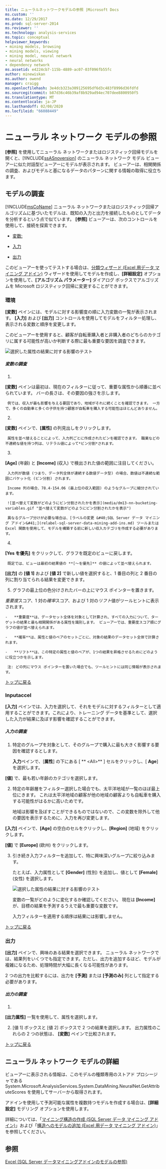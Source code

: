 ```yaml
---
title: ニューラルネットワークモデルの参照 |Microsoft Docs
ms.custom: ''
ms.date: 12/29/2017
ms.prod: sql-server-2014
ms.reviewer: ''
ms.technology: analysis-services
ms.topic: conceptual
helpviewer_keywords:
- mining models, browsing
- mining models, viewing
- mining model, neural network
- neural networks
- dependency network
ms.assetid: e4224cb7-115b-4889-ac07-03f096fb55fc
author: minewiskan
ms.author: owend
manager: craigg
ms.openlocfilehash: 3e4dcb323a309125695df6d3c483f8996d36fdfd
ms.sourcegitcommit: b87d36c46b39af8b929ad94ec707dee8800950f5
ms.translationtype: MT
ms.contentlocale: ja-JP
ms.lasthandoff: 02/08/2020
ms.locfileid: "66088449"
---
```

# <a name="browsing-a-neural-network-model"></a>ニューラル ネットワーク モデルの参照
  
  **[参照]** を使用してニューラル ネットワークまたはロジスティック回帰モデルを開くと、[!INCLUDE[ssASnoversion](../includes/ssasnoversion-md.md)] のニューラル ネットワーク モデル ビューアーに似た対話型ビューアーにモデルが表示されます。 ビューアーは、相関関係の調査、およびモデルと基になるデータのパターンに関する情報の取得に役立ちます。  
  
##  <a name="BKMK_Tabs"></a>モデルの調査  
 
  [!INCLUDE[msCoName](../includes/msconame-md.md)] ニューラル ネットワークまたはロジスティック回帰アルゴリズムに基づいたモデルは、既知の入力と出力を接続したものとしてデータを分析するという点で似ています。 
  **[参照]** ビューアーは、次のコントロールを使用して、接続を探索できます。  
  
-   [変数:](#BKMK_Variables)  
  
-   [入力](#BKMK_Inputs)  
  
-   [出力](#BKMK_Outputs)  
  
 このビューアーを使ってテストする場合は、[分類ウィザード &#40;Excel 用データ マイニング アドイン&#41;](classify-wizard-data-mining-add-ins-for-excel.md) ウィザードを使用してモデルを作成し、**[詳細設定]** オプションを使用して、**[アルゴリズム パラメーター]** ダイアログ ボックスでアルゴリズムを Microsoft ロジスティック回帰に変更することができます。  
  
###  <a name="BKMK_Variables"></a>環境  
 
  **[変数]** ペインには、モデルに対する影響度の順に入力変数の一覧が表示されます。 
  **[入力]** および **[出力]** コントロールを使用してモデルをフィルター処理し、表示される変数と順序を変更します。  
  
 このビューアーを使用すると、顧客が自転車購入者と非購入者のどちらのカテゴリに属する可能性が高いか判断する際に最も重要な要因を調査できます。  
  
 ![選択した属性の結果に対する影響のテスト](media/dm13-neuralnet-agebuyer1.gif "選択した属性の結果に対する影響のテスト")  
  
##### <a name="explore-variables"></a>変数の調査  
  
1.  
  **[変数]** ペインは最初は、現在のフィルターに従って、重要な属性から順番に並べられています。 バーの長さは、その要因の強さを示します。  
  
     例では、収入が最も影響を与える要因であり、地域がそれに続くことを確認できます。 一方で、多くの自動車と多くの子供を持つ顧客が自転車を購入する可能性はほとんどありません。  
  
2.  
  **[変数]** ペインで、**[属性]** の列見出しをクリックします。  
  
     属性を並べ替えることによって、入力列ごとに作成されたビンを確認できます。 職業などの不連続な値を持つ列は、リテラル値によって*ビン分割*されます。  
  
3.  
  **[Age]** (年齢) と **[Income]** (収入) で検出された値の範囲に注目してください。  
  
     入力列が数値 (つまり、データ列全体が連続する数値データ型) の場合、数値は不連続な範囲にバケット化 (ビン分割) されます。  
  
     Income 列の場合、78.4-154.06 (最上位の収入範囲) のようなグループに細分されています。  
  
     ![並べ替えて変数がどのようにビン分割されたかを表示](media/dm13-nn-bucketing-variables.gif "並べ替えて変数がどのようにビン分割されたかを表示")  
  
     異なるグループ分けが必要な場合は、[ラベルの変更 &#40;SQL Server データ マイニング アドイン&#41;](relabel-sql-server-data-mining-add-ins.md) ツールまたは Excel 関数を使用して、モデルを構築する前に新しい収入カテゴリを作成する必要があります。  
  
4.  
  **[Yes を優先]** をクリックして、グラフを既定のビューに戻します。  
  
     既定では、ビューは最初の結果値の **[～を優先]** の値によって並べ替えられます。 
  **[出力]** の **[値 1]** および **[値 2]** で新しい値を選択すると、1 番目の列と 2 番目の列に割り当てられる結果を変更できます。  
  
5.  グラフの最上位の色分けされたバーの上にマウス ポインターを置きます。  
  
     
  *重要度*スコア、1 対の*確率*スコア、および 1 対の*リフト*値がツールヒントに表示されます。  
  
    -   **重要度**は、データセット全体を対象として計算され、すべての入力について、ターゲットの結果と最も相関関係がある属性を識別します。 ビューアーでは、重要度スコア順にグラフの値が並べ替えられます。  
  
    -   **確率**は、属性と値のペアのセットごとに、対象の結果のデータセット全体で計算されます。  
  
    -   **リフト**は、この特定の属性と値のペアが、1つの結果を昇格させるためにどのように役立つかを示します。  
  
     注: どの列にマウス ポインターを置いた場合でも、ツールヒントには同じ情報が表示されます。  
  
 [トップに戻る](#BKMK_Tabs)  
  
###  <a name="BKMK_Inputs"></a>Inputaccel  
 
  **[入力]** ペインでは、入力を選択して、それをモデルに対するフィルターとして適用することができます。これにより、トレーニング データを基準として、選択した入力が結果に及ぼす影響を確認することができます。  
  
##### <a name="explore-inputs"></a>入力の調査  
  
1.  特定のグループを対象として、そのグループで購入に最も大きく影響する要因を確認するとします。  
  
     **入力**ペインで、[**属性**] の下にある [ ** \<All>** ] セルをクリックし、[ **Age**] を選択します。  
  
     
  **[値]** で、最も若い年齢のカテゴリを選択します。  
  
2.  特定の年齢層をフィルター選択した場合でも、太平洋地域が一覧のほぼ最上位にきます。 これは太平洋地域の顧客が他の地域の顧客よりも自転車を購入する可能性がはるかに高いためです。  
  
     地域は影響を及ぼすことができるものではないので、この変数を除外して他の要因を表示するために、入力を再び変更します。  
  
     
  **[入力]** ペインで、**[Age]** の空白のセルをクリックし、**[Region]** (地域) をクリックします。  
  
     
  **[値]** で **[Europe]** (欧州) をクリックします。  
  
3.  引き続き入力フィルターを追加して、特に興味深いグループに絞り込みます。  
  
     たとえば、入力属性として **[Gender]** (性別) を追加し、値として **[Female]** (女性) を選択します。  
  
     ![選択した属性の結果に対する影響のテスト](media/dm13-neuralnet-agebuyer2.gif "選択した属性の結果に対する影響のテスト")  
  
     変数の一覧がどのように変化するか確認してください。 現在は **[Income]** が、目標の結果を予測するうえで最も重要な変数です。  
  
     入力フィルターを適用する順序は結果には影響しません。  
  
 [トップに戻る](#BKMK_Tabs)  
  
###  <a name="BKMK_Outputs"></a>出力  
 
  **[出力]** ペインで、興味のある結果を選択できます。 ニューラル ネットワークでは、結果列をいくつでも指定できます。ただし、出力を追加するほど、モデルが複雑になるため、処理時間が大幅に長くなる可能性があります。  
  
 2 つの出力を比較するには、出力を **[予測]** または **[予測のみ]** 列として指定する必要があります。  
  
##### <a name="explore-outputs"></a>出力の調査  
  
1.  
  **[出力属性]** 一覧を使用して、属性を選択します。  
  
2.  [値 1] ボックスと [値 2] ボックスで 2 つの結果を選択します。 出力属性のこれらの 2 つの状態は、 **[変数]** ペインで比較されます。  
  
 [トップに戻る](#BKMK_Tabs)  
  
## <a name="more-about-neural-network-models"></a>ニューラル ネットワーク モデルの詳細  
 ビューアーに表示される情報は、このモデルの種類専用のストアド プロシージャである System.Microsoft.AnalysisServices.System.DataMining.NeuralNet.GetAttributeScores を使用してサーバーから取得されます。  
  
 アドインを使用して予測可能な属性を複数持つモデルを作成する場合は、**[詳細設定]** モデリング オプションを使用します。  
  
 詳細については、「[マイニング構造の作成 &#40;SQL Server データ マイニング アドイン&#41;](create-mining-structure-sql-server-data-mining-add-ins.md)」および「[構造へのモデルの追加 &#40;Excel 用データ マイニング アドイン&#41;](add-model-to-structure-data-mining-add-ins-for-excel.md)」を参照してください。  
  
## <a name="see-also"></a>参照  
 [Excel &#40;SQL Server データマイニングアドインのモデルの参照&#41;](browsing-models-in-excel-sql-server-data-mining-add-ins.md)  
  
  
